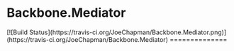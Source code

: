 <h1>Backbone.Mediator</h1> [![Build Status](https://travis-ci.org/JoeChapman/Backbone.Mediator.png)](https://travis-ci.org/JoeChapman/Backbone.Mediator)
==============

